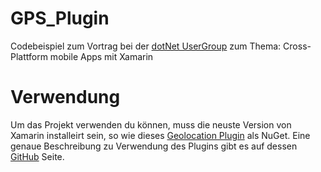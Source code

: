 # GPS_Plugin
Codebeispiel zum Vortrag bei der [dotNet UserGroup](http://www.dotnet-fn.de/) zum Thema: Cross-Plattform mobile Apps mit Xamarin

# Verwendung
Um das Projekt verwenden du können, muss die neuste Version von Xamarin installeirt sein, so wie dieses [Geolocation Plugin](https://www.nuget.org/packages/Xam.Plugin.Geolocator) als NuGet.
Eine genaue Beschreibung zu Verwendung des Plugins gibt es auf dessen [GitHub](https://github.com/jamesmontemagno/GeolocatorPlugin) Seite.
